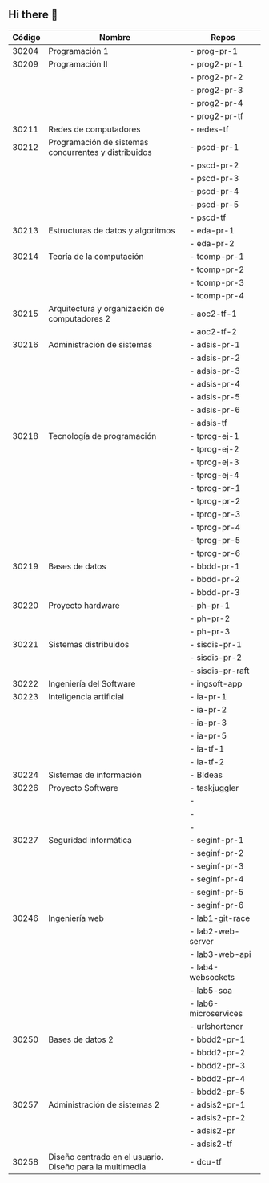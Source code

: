 ## Hi there 👋

<!--

**Here are some ideas to get you started:**

🙋‍♀️ A short introduction - what is your organization all about?
🌈 Contribution guidelines - how can the community get involved?
👩‍💻 Useful resources - where can the community find your docs? Is there anything else the community should know?
🍿 Fun facts - what does your team eat for breakfast?
🧙 Remember, you can do mighty things with the power of [Markdown](https://docs.github.com/github/writing-on-github/getting-started-with-writing-and-formatting-on-github/basic-writing-and-formatting-syntax)
-->


| Código | Nombre | Repos |
| ------ | ------ | ----- |
|  30204 | Programación 1 | - prog-pr-1 |
|  30209 | Programación II | - prog2-pr-1 |
|        |                 | - prog2-pr-2 |
|        |                 | - prog2-pr-3 |
|        |                 | - prog2-pr-4 |
|        |                 | - prog2-pr-tf |
|  30211 | Redes de computadores | - redes-tf |
|  30212 | Programación de sistemas concurrentes y distribuidos | - pscd-pr-1 |
|        |                                                      | - pscd-pr-2 |
|        |                                                      | - pscd-pr-3 |
|        |                                                      | - pscd-pr-4 |
|        |                                                      | - pscd-pr-5 |
|        |                                                      | - pscd-tf |
|  30213 | Estructuras de datos y algoritmos | - eda-pr-1 |
|        |                                   | - eda-pr-2 |
|  30214 | Teoría de la computación   | - tcomp-pr-1 |
|        |                            | - tcomp-pr-2 |
|        |                            | - tcomp-pr-3 |
|        |                            | - tcomp-pr-4 |
|  30215 | Arquitectura y organización de computadores 2 | - aoc2-tf-1 |
|        |                                               | - aoc2-tf-2 |
|  30216 | Administración de sistemas | - adsis-pr-1 |
|        |                            | - adsis-pr-2 |
|        |                            | - adsis-pr-3 |
|        |                            | - adsis-pr-4 |
|        |                            | - adsis-pr-5 |
|        |                            | - adsis-pr-6 |
|        |                            | - adsis-tf |
|  30218 | Tecnología de programación | - tprog-ej-1 |
|        |                            | - tprog-ej-2 |
|        |                            | - tprog-ej-3 |
|        |                            | - tprog-ej-4 |
|        |                            | - tprog-pr-1 |
|        |                            | - tprog-pr-2 |
|        |                            | - tprog-pr-3 |
|        |                            | - tprog-pr-4 |
|        |                            | - tprog-pr-5 |
|        |                            | - tprog-pr-6 |
|  30219 | Bases de datos | - bbdd-pr-1 |
|        |                | - bbdd-pr-2 |
|        |                | - bbdd-pr-3 |
|  30220 | Proyecto hardware | - ph-pr-1 |
|        |                   | - ph-pr-2 |
|        |                   | - ph-pr-3 |
|  30221 | Sistemas distribuidos | - sisdis-pr-1 |
|        |                       | - sisdis-pr-2 |
|        |                       | - sisdis-pr-raft |
|  30222 | Ingeniería del Software | - ingsoft-app |
|  30223 | Inteligencia artificial | - ia-pr-1 |
|        |                         | - ia-pr-2 |
|        |                         | - ia-pr-3 |
|        |                         | - ia-pr-5 |
|        |                         | - ia-tf-1 |
|        |                         | - ia-tf-2 |
|  30224 | Sistemas de información | - BIdeas |
|  30226 | Proyecto Software | - taskjuggler |
|        |                   | -  |
|        |                   | -  |
|        |                   | -  |
|  30227 | Seguridad informática | - seginf-pr-1 |
|        |                       | - seginf-pr-2 |
|        |                       | - seginf-pr-3 |
|        |                       | - seginf-pr-4 |
|        |                       | - seginf-pr-5 |
|        |                       | - seginf-pr-6 |
|  30246 | Ingeniería web | - lab1-git-race |
|        |                | - lab2-web-server |
|        |                | - lab3-web-api |
|        |                | - lab4-websockets |
|        |                | - lab5-soa |
|        |                | - lab6-microservices |
|        |                | - urlshortener |
|  30250 | Bases de datos 2 | - bbdd2-pr-1 |
|        |                  | - bbdd2-pr-2 |
|        |                  | - bbdd2-pr-3 |
|        |                  | - bbdd2-pr-4 |
|        |                  | - bbdd2-pr-5 |
|  30257 | Administración de sistemas 2 | - adsis2-pr-1 |
|        |                              | - adsis2-pr-2 |
|        |                              | - adsis2-pr |
|        |                              | - adsis2-tf |
|  30258 | Diseño centrado en el usuario. Diseño para la multimedia | - dcu-tf |